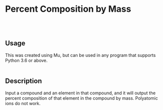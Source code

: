 # Percent Composition by Mass
<br></br>
## Usage
This was created using Mu, but can be used in any program that supports Python 3.6 or above.
<br></br>
## Description
Input a compound and an element in that compound, and it will output the percent composition of that element in the compound by mass. Polyatomic ions do not work.
